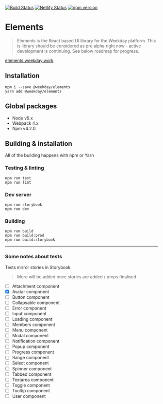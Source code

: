 [![Build Status](https://travis-ci.org/weekday/elements.svg?branch=master)](https://travis-ci.org/weekday/elements)
[![Netlify Status](https://api.netlify.com/api/v1/badges/80d2fa2c-9ecf-44a8-9856-356975515b11/deploy-status)](https://app.netlify.com/sites/wizardly-jones-2c1356/deploys)
[![npm version](https://badge.fury.io/js/%40tryweekday%2Felements.svg)](https://badge.fury.io/js/%40tryweekday%2Felements)

# Elements
> Elements is the React based UI library for the Weekday platform. This is library should be considered as pre alpha right now - active development is continuing. See below roadmap for progress.

[elements.weekday.work](https://elements.weekday.work)

## Installation
```
npm i --save @weekday/elements
yarn add @weekday/elements
```

## Global packages
- Node v9.x
- Webpack 4.x
- Npm v4.2.0

## Building & installation
All of the building happens with npm or Yarn

### Testing & linting
```
npm run test
npm run lint
```
### Dev server
```
npm run storybook
npm run dev
```

### Building
```
npm run build
npm run build:prod
npm run build:storybook
```

---

### Some notes about tests

Tests mirror stories in Storybook

> More will be added once stories are added / props finalised

- [ ] Attachment component
- [x] Avatar component
- [ ] Button component
- [ ] Collapsable component
- [ ] Error component
- [ ] Input component
- [ ] Loading component
- [ ] Members component
- [ ] Menu component
- [ ] Modal component
- [ ] Notification component
- [ ] Popup component
- [ ] Progress component
- [ ] Range component
- [ ] Select component
- [ ] Spinner component
- [ ] Tabbed component
- [ ] Textarea component
- [ ] Toggle component
- [ ] Tooltip component
- [ ] User component
